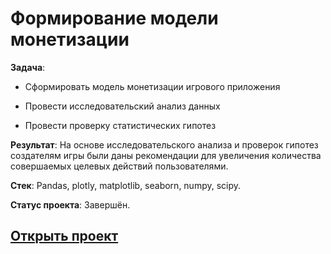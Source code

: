 # Формирование модели монетизации

**Задача**: 

- Сформировать модель монетизации игрового приложения

- Провести исследовательский анализ данных

- Провести проверку статистических гипотез

**Результат**: На основе исследовательского анализа и проверок гипотез создателям игры были даны рекомендации для увеличения количества совершаемых целевых действий пользователями.

**Стек**: Pandas, plotly, matplotlib, seaborn, numpy, scipy.

**Статус проекта**: Завершён.

## [Открыть проект](https://github.com/MaFluer/Projects_for_Action_Engine/blob/main/%D0%A4%D0%BE%D1%80%D0%BC%D0%B8%D1%80%D0%BE%D0%B2%D0%B0%D0%BD%D0%B8%D0%B5%20%D0%BC%D0%BE%D0%B4%D0%B5%D0%BB%D0%B8%20%D0%BC%D0%BE%D0%BD%D0%B5%D1%82%D0%B8%D0%B7%D0%B0%D1%86%D0%B8%D0%B8/12.%20Formation_of_a_monetization_model.ipynb)
